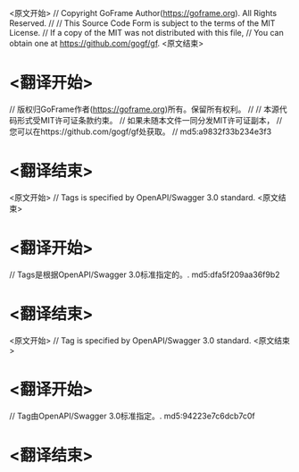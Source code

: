 
<原文开始>
// Copyright GoFrame Author(https://goframe.org). All Rights Reserved.
//
// This Source Code Form is subject to the terms of the MIT License.
// If a copy of the MIT was not distributed with this file,
// You can obtain one at https://github.com/gogf/gf.
<原文结束>

# <翻译开始>
// 版权归GoFrame作者(https://goframe.org)所有。保留所有权利。
//
// 本源代码形式受MIT许可证条款约束。
// 如果未随本文件一同分发MIT许可证副本，
// 您可以在https://github.com/gogf/gf处获取。
// md5:a9832f33b234e3f3
# <翻译结束>


<原文开始>
// Tags is specified by OpenAPI/Swagger 3.0 standard.
<原文结束>

# <翻译开始>
// Tags是根据OpenAPI/Swagger 3.0标准指定的。. md5:dfa5f209aa36f9b2
# <翻译结束>


<原文开始>
// Tag is specified by OpenAPI/Swagger 3.0 standard.
<原文结束>

# <翻译开始>
// Tag由OpenAPI/Swagger 3.0标准指定。. md5:94223e7c6dcb7c0f
# <翻译结束>

